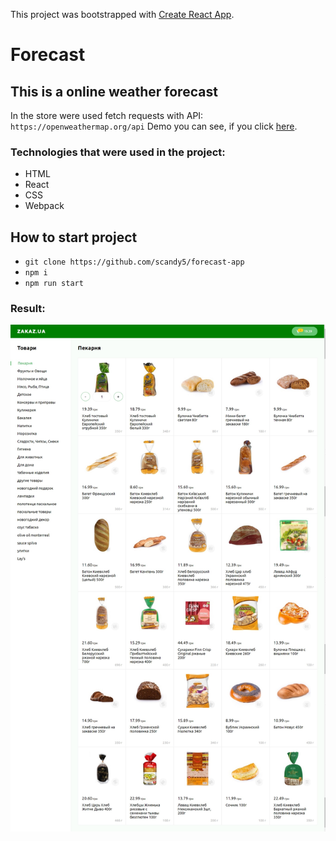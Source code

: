 This project was bootstrapped with [Create React App](https://github.com/facebook/create-react-app).

# Forecast

## This is a online weather forecast 

In the store were used fetch requests with API: `https://openweathermap.org/api`
Demo you can see, if you click [here].

### Technologies that were used in the project:
+ HTML
+ React
+ CSS
+ Webpack

## How to start project
 - `git clone https://github.com/scandy5/forecast-app`
 - `npm i`
 - `npm run start` 

### Result:
![home](https://github.com/scandy5/zakaz-dot-ua/blob/master/src/imgs/HomePage.jpg)

[here]: https://scandy5.github.io/forecast-app